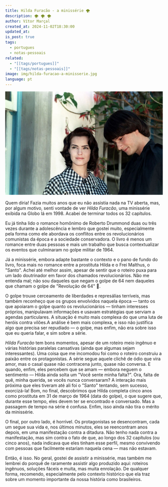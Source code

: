 ```yaml
---
title: Hilda Furacão - a minissérie 🌪️
description: 🌪️ 🌪️ 🌪️
author: Vítor Marçal
created_at: 2024-11-02T18:30:00
updated_at: 
is_post: true
tags:
  - portugues
  - notas-pessoais
related:
  - "[[tags/portugues]]"
  - "[[tags/notas-pessoais]]"
image: img/hilda-furacao-a-minisserie.jpg
language: pt
---
```


![  Hilda Furacão, a woman in a checkered outfit stands outdoors next to a man, Malthus, in a dark shirt, who is looking down. ](img/hilda-furacao-a-minisserie.jpg)

Quem diria! Fazia muitos anos que eu não assistia nada na TV aberta, mas, por algum motivo, senti vontade de ver _Hilda Furacão_, uma minissérie exibida na Globo lá em 1998. Acabei de terminar todos os 32 capítulos.

Eu já tinha lido o romance homônimo de Roberto Drummond duas ou três vezes durante a adolescência e lembro que gostei muito, especialmente pela forma como ele abordava os conflitos entre os revolucionários comunistas da época e a sociedade conservadora. O livro é menos um romance entre duas pessoas e mais um trabalho que busca contextualizar os eventos que culminaram no golpe militar de 1964.

Já a minissérie, embora adapte bastante o contexto e o pano de fundo do livro, foca mais no romance entre a prostituta Hilda e o Frei Malthus, o "Santo". Achei até melhor assim, apesar de sentir que o roteiro puxa para um lado doutrinador em favor dos chamados revolucionários. Não me entenda mal; não sou daqueles que negam o golpe de 64 nem daqueles que chamam o golpe de "Revolução de 64" 🤮. 

O golpe trouxe cerceamento de liberdades e represálias terríveis, mas também reconheço que os grupos envolvidos naquela época — tanto os que apoiaram o golpe quanto os revolucionários — tinham interesses próprios, manipulavam informações e usavam estratégias que serviam a agendas particulares. A situação é muito mais complexa do que uma luta de heróis contra vilões.A análise é bem mais complexa, e isso não justifica algo que precisa ser repudiado — o golpe, mas enfim, não era sobre isso que eu queria falar, e sim sobre a série.

_Hilda Furacão_ tem bons momentos, apesar de um roteiro meio ingênuo e várias histórias paralelas cansativas (ainda que algumas sejam interessantes). Uma coisa que me incomodou foi como o roteiro construiu a paixão entre os protagonistas. A série segue aquele clichê de ódio que vira amor, mas o casal quase não contracena junto, quase não conversa. E quando, enfim, eles percebem que se amam — embora neguem o sentimento — Hilda ainda solta um "Você sente minha falta?". Ora, falta de quê, minha querida, se vocês nunca conversaram? A interação mais próxima que eles tiveram até ali foi o "Santo" tentando, sem sucesso, exorcizá-la! Bom, no final, descobrimos que Hilda completa cinco anos como prostituta em 31 de março de 1964 (data do golpe), o que sugere que, durante esse tempo, eles devem ter se encontrado e conversado. Mas a passagem de tempo na série é confusa. Enfim, isso ainda não tira o mérito da minissérie.

O final, por outro lado, é horrível. Os protagonistas se desencontram, cada um segue sua vida e, nos últimos minutos, eles se reencontram anos depois, em uma manifestação contra a ditadura. Não tenho nada contra a manifestação, mas sim contra o fato de que, ao longo dos 32 capítulos (ou cinco anos), nada indicava que eles tinham esse perfil, mesmo convivendo com pessoas que facilmente estariam naquela cena — mas não estavam.

Então, é isso. No geral, gostei de assistir a minissérie, mas também me lembrei do porquê de raramente assistir algo produzido aqui: roteiros ingênuos, soluções fáceis e muita, mas muita enrolação. De qualquer forma, recomendo, especialmente pelo contexto histórico que ela traz sobre um momento importante da nossa história como brasileiros.
